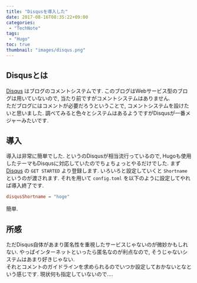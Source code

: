 ```yaml
---
title: "Disqusを導入した"
date: 2017-08-16T08:35:22+09:00
categories:
 - "TechNote"
tags:
 - "Hugo"
toc: true
thumbnail: "images/disqus.png"
---
```


## Disqusとは
[Disqus](https://disqus.com/) はブログのコメントシステムです. このブログはWebサービス型のブログは用いていないので, 当たり前ですがコメントシステムはありません.  
ただブログにはコメントが必要だろうということで, コメントシステムを設けたいと思いました. 調べてみると色々とシステムはあるようですがDisqusが一番メジャーみたいです.

## 導入
導入は非常に簡単でした. というのDisqusが相当流行っているので, Hugoも使用したテーマもDisqusに対応していたのでちょちょっとやるだけでした.
まず [Disqus](https://disqus.com/) の `GET STARTED` より登録します. いろいろと設定していくと `Shortname` というのが渡されます. それを用いて `config.toml` を以下のように設定してやれば導入終了です.

```toml
disqusShortname = "hoge"
```

簡単.

## 所感
ただDisqus自体があまり匿名性を重視したサービスじゃないのが微妙かもしれない. やっぱインターネットといったら匿名なのが利点なので, そうじゃないシステムはあまり好きじゃない.  
それとコメントのガイドラインを求められるのでいつか設定しておかないとなという感じです. 現状何も指定していないので….

